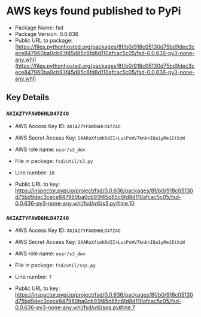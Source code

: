 # AWS keys found published to PyPi

* Package Name: fsd
* Package Version: 0.0.636
* Public URL to package: [https://files.pythonhosted.org/packages/8f/b0/918c05130d75bd9dec3cece847960ba0cb93f45d85c6fd8d110afcac5c05/fsd-0.0.636-py3-none-any.whl](https://files.pythonhosted.org/packages/8f/b0/918c05130d75bd9dec3cece847960ba0cb93f45d85c6fd8d110afcac5c05/fsd-0.0.636-py3-none-any.whl)

## Key Details

### `AKIAZ7YFAWD6HLD47Z4O`

* AWS Access Key ID: `AKIAZ7YFAWD6HLD47Z4O`
* AWS Secret Access Key: `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` 
* AWS role name: `user/s3_dev`
* File in package: `fsd/util/s3.py`
* Line number: `10`

* Public URL to key: https://inspector.pypi.io/project/fsd/0.0.636/packages/8f/b0/918c05130d75bd9dec3cece847960ba0cb93f45d85c6fd8d110afcac5c05/fsd-0.0.636-py3-none-any.whl/fsd/util/s3.py#line.10



### `AKIAZ7YFAWD6HLD47Z4O`

* AWS Access Key ID: `AKIAZ7YFAWD6HLD47Z4O`
* AWS Secret Access Key: `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` 
* AWS role name: `user/s3_dev`
* File in package: `fsd/util/sqs.py`
* Line number: `7`

* Public URL to key: https://inspector.pypi.io/project/fsd/0.0.636/packages/8f/b0/918c05130d75bd9dec3cece847960ba0cb93f45d85c6fd8d110afcac5c05/fsd-0.0.636-py3-none-any.whl/fsd/util/sqs.py#line.7


